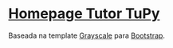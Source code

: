 # [Homepage Tutor TuPy](https://gVirtu.github.io/TutorTuPy)

Baseada na template [Grayscale](http://startbootstrap.com/template-overviews/grayscale/) para [Bootstrap](http://getbootstrap.com/).
